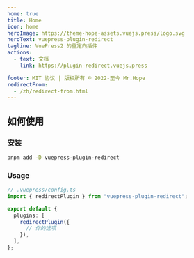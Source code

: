 ```yaml
---
home: true
title: Home
icon: home
heroImage: https://theme-hope-assets.vuejs.press/logo.svg
heroText: vuepress-plugin-redirect
tagline: VuePress2 的重定向插件
actions:
  - text: 文档
    link: https://plugin-redirect.vuejs.press

footer: MIT 协议 | 版权所有 © 2022-至今 Mr.Hope
redirectFrom:
  - /zh/redirect-from.html
---
```


## 如何使用

### 安装

```bash
pnpm add -D vuepress-plugin-redirect
```

### Usage

```ts
// .vuepress/config.ts
import { redirectPlugin } from "vuepress-plugin-redirect";

export default {
  plugins: [
    redirectPlugin({
      // 你的选项
    }),
  ],
};
```
